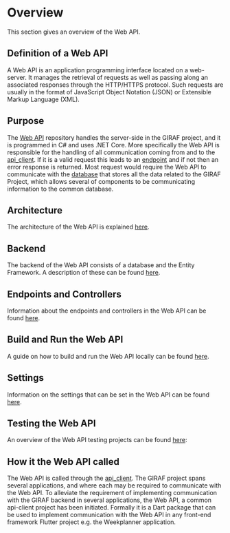 # Overview

This section gives an overview of the Web API.

## Definition of a Web API

A Web API is an application programming interface located on a web-server.
It manages the retrieval of requests as well as passing along an associated responses
through the HTTP/HTTPS protocol. Such requests are usually in the format of JavaScript
Object Notation (JSON) or Extensible Markup Language (XML).

## Purpose

The [Web API](https://github.com/aau-giraf/web-api) repository handles the server-side in
the GIRAF project, and it is programmed in C# and uses .NET Core. More specifically
the Web API is responsible for the handling of all communication coming from and to the
[api_client](https://github.com/aau-giraf/api_client).
If it is a valid request this leads to an [endpoint](Endpoints_and_Controllers/controller_descriptions.md)
and if not then an error response is returned. Most request would require the Web API
to communicate with the [database](Backend/database.md) that stores all the data related
to the GIRAF Project, which allows several of components to be communicating information
to the common database.

## Architecture

The architecture of the Web API is explained [here](architecture.md).

## Backend

The backend of the Web API consists of a database and the Entity Framework.
A description of these can be found [here](./Backend/index.md).

## Endpoints and Controllers

Information about the endpoints and controllers in the Web API can be found
[here](./Endpoints_and_Controllers/index.md). 

## Build and Run the Web API

A guide on how to build and run the Web API locally can be found [here](run_locally.md).

## Settings

Information on the settings that can be set in the Web API can be found [here](settings.md).

## Testing the Web API

An overview of the Web API testing projects can be found [here](./Test/index.md):

## How it the Web API called

The Web API is called through the [api_client](https://github.com/aau-giraf/api_client). 
The GIRAF project spans several applications, and where each may be required to
communicate with the Web API. To alleviate the requirement of implementing
communication with the GIRAF backend in several applications, the Web API, a
common api-client project has been initiated. Formally it is a Dart package that
can be used to implement communication with the Web API in any front-end framework
Flutter project e.g. the Weekplanner application.



